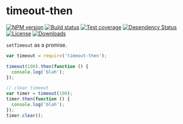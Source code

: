 
# timeout-then

[![NPM version][npm-image]][npm-url]
[![Build status][travis-image]][travis-url]
[![Test coverage][coveralls-image]][coveralls-url]
[![Dependency Status][david-image]][david-url]
[![License][license-image]][license-url]
[![Downloads][downloads-image]][downloads-url]

`setTimeout` as a promise.

```js
var timeout = require('timeout-then');

timeout(100).then(function () {
  console.log('blah');
});

// clear timeout
var timer = timeout(100);
timer.then(function () {
  console.log('blah');
});
timer.clear();
```

[gitter-image]: https://badges.gitter.im/thenables/timeout-then.png
[gitter-url]: https://gitter.im/thenables/timeout-then
[npm-image]: https://img.shields.io/npm/v/timeout-then.svg?style=flat-square
[npm-url]: https://npmjs.org/package/timeout-then
[github-tag]: http://img.shields.io/github/tag/thenables/timeout-then.svg?style=flat-square
[github-url]: https://github.com/thenables/timeout-then/tags
[travis-image]: https://img.shields.io/travis/thenables/timeout-then.svg?style=flat-square
[travis-url]: https://travis-ci.org/thenables/timeout-then
[coveralls-image]: https://img.shields.io/coveralls/thenables/timeout-then.svg?style=flat-square
[coveralls-url]: https://coveralls.io/r/thenables/timeout-then
[david-image]: http://img.shields.io/david/thenables/timeout-then.svg?style=flat-square
[david-url]: https://david-dm.org/thenables/timeout-then
[license-image]: http://img.shields.io/npm/l/timeout-then.svg?style=flat-square
[license-url]: LICENSE
[downloads-image]: http://img.shields.io/npm/dm/timeout-then.svg?style=flat-square
[downloads-url]: https://npmjs.org/package/timeout-then

